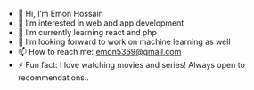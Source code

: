 - 👋 Hi, I’m Emon Hossain 
- 👀 I’m interested in web and app development
- 🌱 I’m currently learning react and php
- 💞️ I’m looking forward to work on machine learning as well
- 📫 How to reach me: emon5369@gmail.com
- ⚡ Fun fact: I love watching movies and series! Always open to recommendations..
<!---
emon5369/emon5369 is a ✨ special ✨ repository because its `README.md` (this file) appears on your GitHub profile.
You can click the Preview link to take a look at your changes.
--->
